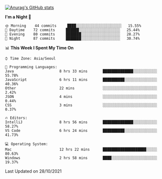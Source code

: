 
<!--
**BHyeonKim/BHyeonKim** is a ✨ _special_ ✨ repository because its `README.md` (this file) appears on your GitHub profile.

Here are some ideas to get you started:

- 🔭 I’m currently working on ...
- 🌱 I’m currently learning ...
- 👯 I’m looking to collaborate on ...
- 🤔 I’m looking for help with ...
- 💬 Ask me about ...
- 📫 How to reach me: ...
- 😄 Pronouns: ...
- ⚡ Fun fact: ...
-->
[![Anurag's GitHub stats](https://github-readme-stats.vercel.app/api?username=BHyeonKim&show_icons=true&theme=dark)
](https://github.com/anuraghazra/github-readme-stats)
<!--START_SECTION:waka-->
**I'm a Night 🦉** 

```text
🌞 Morning    44 commits     ████░░░░░░░░░░░░░░░░░░░░░   15.55% 
🌆 Daytime    72 commits     ██████░░░░░░░░░░░░░░░░░░░   25.44% 
🌃 Evening    80 commits     ███████░░░░░░░░░░░░░░░░░░   28.27% 
🌙 Night      87 commits     ███████░░░░░░░░░░░░░░░░░░   30.74%

```


📊 **This Week I Spent My Time On** 

```text
⌚︎ Time Zone: Asia/Seoul

💬 Programming Languages: 
Java                     8 hrs 33 mins       ██████████████░░░░░░░░░░░   55.78% 
JavaScript               6 hrs 11 mins       ██████████░░░░░░░░░░░░░░░   40.36% 
Other                    22 mins             ░░░░░░░░░░░░░░░░░░░░░░░░░   2.42% 
JSON                     4 mins              ░░░░░░░░░░░░░░░░░░░░░░░░░   0.44% 
CSS                      3 mins              ░░░░░░░░░░░░░░░░░░░░░░░░░   0.37%

🔥 Editors: 
IntelliJ                 8 hrs 56 mins       ██████████████░░░░░░░░░░░   58.27% 
VS Code                  6 hrs 24 mins       ██████████░░░░░░░░░░░░░░░   41.73%

💻 Operating System: 
Mac                      12 hrs 22 mins      ████████████████████░░░░░   80.63% 
Windows                  2 hrs 58 mins       ████░░░░░░░░░░░░░░░░░░░░░   19.37%

```


 Last Updated on 28/10/2021
<!--END_SECTION:waka-->

